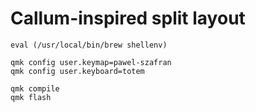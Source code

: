 # Callum-inspired split layout

```
eval (/usr/local/bin/brew shellenv)

qmk config user.keymap=pawel-szafran
qmk config user.keyboard=totem

qmk compile
qmk flash
```
